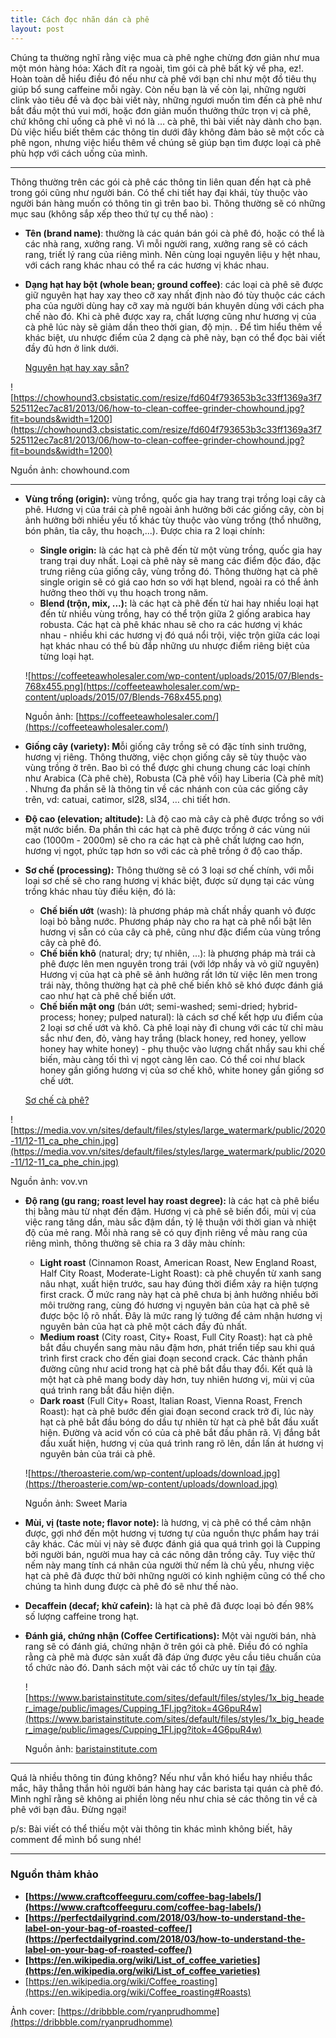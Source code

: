 ```yaml
---
title: Cách đọc nhãn dán cà phê
layout: post
---
```


Chúng ta thường nghĩ rằng việc mua cà phê nghe chừng đơn giản như mua một món hàng hóa: Xách đít ra ngoài, tìm gói cà phê bất kỳ về pha, ez!. Hoàn toàn dễ hiểu điều đó nếu như cà phê với bạn chỉ như một đồ tiêu thụ giúp bổ sung caffeine mỗi ngày. Còn nếu bạn là vế còn lại, những người clink vào tiêu đề và đọc bài viết này, những ngươi muốn tìm đến cà phê như bắt đầu một thú vui mới, hoặc đơn giản muốn thưởng thức trọn vị cà phê, chứ không chỉ uống cà phê vì nó là … cà phê, thì bài viết này dành cho bạn. Dù việc hiểu biết thêm các thông tin dưới đây không đảm bảo sẽ một cốc cà phê ngon, nhưng việc hiểu thêm về chúng sẽ giúp bạn tìm được loại cà phê phù hợp với cách uống của mình.

---

Thông thường trên các gói cà phê các thông tin liên quan đến hạt cà phê trong gói cũng như người bán. Có thể chi tiết hay đại khái, tùy thuộc vào người bán hàng muốn có thông tin gì trên bao bì. Thông thường sẽ có những mục sau (không sắp xếp theo thứ tự cụ thể nào) :

- **Tên (brand name)**: thường là các quán bán gói cà phê đó, hoặc có thể là các nhà rang, xưởng rang. Vì mỗi người rang, xưởng rang sẽ có cách rang, triết lý rang của riêng mình. Nên cùng loại nguyên liệu y hệt nhau, với cách rang khác nhau có thể ra các hương vị khác nhau.
- **Dạng hạt hay bột (whole bean; ground coffee)**: các loại cà phê sẽ được giữ nguyên hạt hay xay theo cỡ xay nhất định nào đó tùy thuộc các cách pha của người dùng hay cỡ xay mà người bán khuyên dùng với cách pha chế nào đó. Khi cà phê được xay ra, chất lượng cũng như hương vị của cà phê lúc này sẽ giảm dần theo thời gian, độ mịn. . Để tìm hiểu thêm về khác biệt, ưu nhược điểm của 2 dạng cà phê này, bạn có thể đọc bài viết đầy đủ hơn ở link dưới.

    [Nguyên hạt hay xay sẵn?](https://www.notion.so/Nguy-n-h-t-hay-xay-s-n-f49fd3c6766344188700f4a84a07739f) 

![https://chowhound3.cbsistatic.com/resize/fd604f793653b3c33ff1369a3f7525112ec7ac81/2013/06/how-to-clean-coffee-grinder-chowhound.jpg?fit=bounds&width=1200](https://chowhound3.cbsistatic.com/resize/fd604f793653b3c33ff1369a3f7525112ec7ac81/2013/06/how-to-clean-coffee-grinder-chowhound.jpg?fit=bounds&width=1200)

Nguồn ảnh: chowhound.com

---

- **Vùng trồng (origin):** vùng trồng, quốc gia hay trang trại trồng loại cây cà phê. Hương vị của trái cà phê ngoài ảnh hưởng bởi các giống cây, còn bị ảnh hưởng bởi nhiều yếu tố khác tùy thuộc vào vùng trồng (thổ nhưỡng, bón phân, tỉa cây, thu hoạch,...). Được chia ra 2 loại chính:
    - **Single origin:** là các hạt cà phê đến từ một vùng trồng, quốc gia hay trang trại duy nhất. Loại cà phê này sẽ mang các điểm độc đáo, đặc trưng riêng của giống cây, vùng trồng đó. Thông thường hạt cà phê single origin sẽ có giá cao hơn so với hạt blend, ngoài ra có thể ảnh hưởng theo thời vụ thu hoạch trong năm.
    - **Blend (trộn, mix, ...):** là các hạt cà phê đến từ hai hay nhiều loại hạt đến từ nhiều vùng trồng, hay có thể trộn giữa 2 giống arabica hay robusta. Các hạt cà phê khác nhau sẽ cho ra các hương vị khác nhau - nhiều khi các hương vị đó quá nổi trội, việc trộn giữa các loại hạt khác nhau có thể bù đắp những ưu nhược điểm riêng biệt của từng loại hạt.

    ![https://coffeeteawholesaler.com/wp-content/uploads/2015/07/Blends-768x455.png](https://coffeeteawholesaler.com/wp-content/uploads/2015/07/Blends-768x455.png)

    Nguồn ảnh: [https://coffeeteawholesaler.com/](https://coffeeteawholesaler.com/)

- **Giống cây (variety): M**ỗi giống cây trồng sẽ có đặc tính sinh trưởng, hương vị riêng. Thông thường, việc chọn giống cây sẽ tùy thuộc vào vùng trồng ở trên. Bao bì có thể được ghi chung chung các loại chính như Arabica (Cà phê chè), Robusta (Cà phê vối) hay Liberia (Cà phê mít) . Nhưng đa phần sẽ là thông tin về các nhánh con của các giống cây trên, vd: catuai, catimor, sl28, sl34, … chi tiết hơn.
- **Độ cao (elevation; altitude):** Là độ cao mà cây cà phê được trồng so với mặt nước biển. Đa phần thì các hạt cà phê được trồng ở các vùng núi cao (1000m - 2000m) sẽ cho ra các hạt cà phê chất lượng cao hơn, hương vị ngọt, phức tạp hơn so với các cà phê trồng ở độ cao thấp.
- **Sơ chế (processing):** Thông thường sẽ có 3 loại sơ chế chính, với mỗi loại sơ chế sẽ cho rang hương vị khác biệt, được sử dụng tại các vùng trồng khác nhau tùy điều kiện, đó là:
    - **Chế biến ướt** (wash): là phương pháp mà chất nhầy quanh vỏ được loại bỏ bằng nước. Phương pháp này cho ra hạt cà phê nổi bật lên hương vị sẵn có của cây cà phê, cũng như đặc điểm của vùng trồng cây cà phê đó.
    - **Chế biến khô** (natural; dry; tự nhiên, ...): là phương pháp mà trái cà phê được lên men nguyên trong trái (với lớp nhầy và vỏ giữ nguyên) Hương vị của hạt cà phê sẽ ảnh hưởng rất lớn từ việc lên men trong trái này, thông thường hạt cà phê chế biến khô sẽ khó được đánh giá cao như hạt cà phê chế biến ướt.
    - **Chế biến mật ong** (bán ướt; semi-washed; semi-dried;  hybrid-process; honey; pulped natural): là cách sơ chế kết hợp ưu điểm của 2 loại sơ chế ướt và khô. Cà phê loại này đi chung với các từ chỉ màu sắc như đen, đỏ, vàng hay trắng (black honey, red honey, yellow honey hay white honey) - phụ thuộc vào lượng chất nhầy sau khi chế biến, màu càng tối thì vị ngọt càng lên cao. Có thể coi như black honey gần giống hương vị của sơ chế khô, white honey gần giống sơ chế ướt.

    [Sơ chế cà phê?](https://www.notion.so/S-ch-c-ph-dc1aee45beda4eec952b979144d70ad9) 

![https://media.vov.vn/sites/default/files/styles/large_watermark/public/2020-11/12-11_ca_phe_chin.jpg](https://media.vov.vn/sites/default/files/styles/large_watermark/public/2020-11/12-11_ca_phe_chin.jpg)

Nguồn ảnh: vov.vn

- **Độ rang (gu rang; roast level hay roast degree):** là các hạt cà phê biểu thị bằng màu từ nhạt đến đậm. Hương vị cà phê sẽ biến đổi, mùi vị của việc rang tăng dần, màu sắc đậm dần, tỷ lệ thuận với thời gian và nhiệt độ của mẻ rang. Mỗi nhà rang sẽ có quy định riêng về màu rang của riêng mình, thông thường sẽ chia ra 3 dãy màu chính:
    - **Light roast** (Cinnamon Roast, American Roast, New England Roast, Half City Roast, Moderate-Light Roast): cà phê chuyển từ xanh sang nâu nhạt, xuất hiện trước, sau hay đúng thời điểm xảy ra hiện tượng first crack. Ở mức rang này hạt cà phê chưa bị ảnh hưởng nhiều bởi môi trường rang, cùng đó hương vị nguyên bản của hạt cà phê sẽ được bộc lộ rõ nhất. Đây là mức rang lý tưởng để cảm nhận hương vị nguyên bản của hạt cà phê một cách đầy đủ nhất.
    - **Medium roast** (City roast, City+ Roast, Full City Roast): hạt cà phê bắt đầu chuyển sang màu nâu đậm hơn, phát triển tiếp sau khi quá trình first crack cho đến giai đoạn second crack. Các thành phần đường cũng như acid trong hạt cà phê bắt đầu thay đổi. Kết quả là một hạt cà phê mang body dày hơn, tuy nhiên hương vị, mùi vị của quá trình rang bắt đầu hiện diện.
    - **Dark roast** (Full City+ Roast, Italian Roast, Vienna Roast, French Roast): hạt cà phê bước đến giai đoạn second crack trở đi, lúc này hạt cà phê bắt đầu bóng do dầu tự nhiên từ hạt cà phê bắt đầu xuất hiện. Đường và acid vốn có của cà phê bắt đầu phân rã. Vị đắng bắt đầu xuất hiện, hương vị của quá trình rang rõ lên, dần lấn át hương vị nguyên bản của trái cà phê.

    ![https://theroasterie.com/wp-content/uploads/download.jpg](https://theroasterie.com/wp-content/uploads/download.jpg)

    Nguồn ảnh: Sweet Maria

- **Mùi, vị (taste note; flavor note):** là hương, vị cà phê có thể cảm nhận được, gợi nhớ đến một hương vị tương tự của nguồn thực phẩm hay trái cây khác. Các mùi vị này sẽ được đánh giá qua quá trình gọi là Cupping bởi người bán, người mua hay cả các nông dân trồng cây. Tuy việc thử nếm này mang tính cá nhân của người thử nếm là chủ yếu, nhưng việc hạt cà phê đã được thử bởi những người có kinh nghiệm cũng có thể cho chúng ta hình dung được cà phê đó sẽ như thế nào.
- **Decaffein (decaf; khử cafein):** là hạt cà phê đã được loại bỏ đến 98% số lượng caffeine trong hạt.
- **Đánh giá, chứng nhận (Coffee Certifications):** Một vài người bán, nhà rang sẽ có đánh giá, chứng nhận ở trên gói cà phê. Điều đó có nghĩa rằng cà phê mà được sản xuất đã đáp ứng được yêu cầu tiêu chuẩn của tổ chức nào đó. Danh sách một vài các tổ chức uy tín tại [đây](http://www.ico.org/links_sustaine.asp).

    ![https://www.baristainstitute.com/sites/default/files/styles/1x_big_header_image/public/images/Cupping_1FI.jpg?itok=4G6puR4w](https://www.baristainstitute.com/sites/default/files/styles/1x_big_header_image/public/images/Cupping_1FI.jpg?itok=4G6puR4w)

    Nguồn ảnh: [baristainstitute.com](http://baristainstitute.com/)

---

Quá là nhiều thông tin đúng không? Nếu như vẫn khó hiểu hay nhiều thắc mắc, hãy thẳng thắn hỏi người bán hàng hay các barista tại quán cà phê đó. Mình nghĩ rằng sẽ không ai phiền lòng nếu như chia sẻ các thông tin về cà phê với bạn đâu. Đừng ngại!

p/s: Bài viết có thể thiếu một vài thông tin khác mình không biết, hãy comment để mình bổ sung nhé!

---

### Nguồn thảm khảo

- **[https://www.craftcoffeeguru.com/coffee-bag-labels/](https://www.craftcoffeeguru.com/coffee-bag-labels/)**
- **[https://perfectdailygrind.com/2018/03/how-to-understand-the-label-on-your-bag-of-roasted-coffee/](https://perfectdailygrind.com/2018/03/how-to-understand-the-label-on-your-bag-of-roasted-coffee/)**
- **[https://en.wikipedia.org/wiki/List_of_coffee_varieties](https://en.wikipedia.org/wiki/List_of_coffee_varieties)**
- [https://en.wikipedia.org/wiki/Coffee_roasting](https://en.wikipedia.org/wiki/Coffee_roasting#Roasts)

Ảnh cover: [https://dribbble.com/ryanprudhomme](https://dribbble.com/ryanprudhomme)